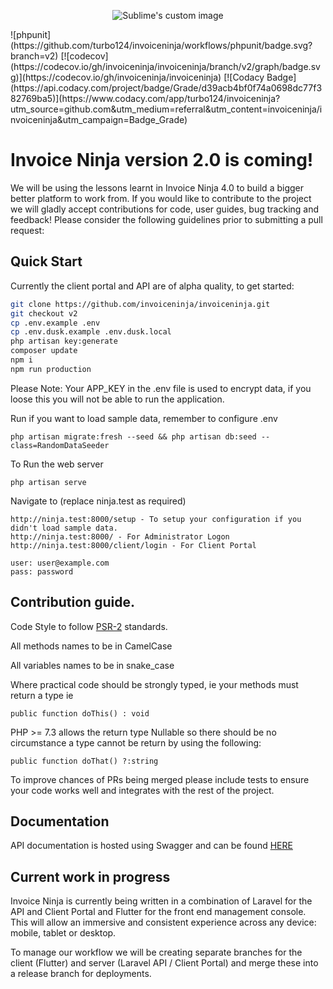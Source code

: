 <p align="center">
    <img src="https://raw.githubusercontent.com/hillelcoren/invoice-ninja/master/public/images/round_logo.png" alt="Sublime's custom image"/>
</p>
![phpunit](https://github.com/turbo124/invoiceninja/workflows/phpunit/badge.svg?branch=v2)
[![codecov](https://codecov.io/gh/invoiceninja/invoiceninja/branch/v2/graph/badge.svg)](https://codecov.io/gh/invoiceninja/invoiceninja)
[![Codacy Badge](https://api.codacy.com/project/badge/Grade/d39acb4bf0f74a0698dc77f382769ba5)](https://www.codacy.com/app/turbo124/invoiceninja?utm_source=github.com&amp;utm_medium=referral&amp;utm_content=invoiceninja/invoiceninja&amp;utm_campaign=Badge_Grade)

# Invoice Ninja version 2.0 is coming! 

We will be using the lessons learnt in Invoice Ninja 4.0 to build a bigger better platform to work from. If you would like to contribute to the project we will gladly accept contributions for code, user guides, bug tracking and feedback! Please consider the following guidelines prior to submitting a pull request:

## Quick Start

Currently the client portal and API are of alpha quality, to get started:

```bash
git clone https://github.com/invoiceninja/invoiceninja.git
git checkout v2
cp .env.example .env
cp .env.dusk.example .env.dusk.local
php artisan key:generate
composer update
npm i
npm run production
```

Please Note: Your APP_KEY in the .env file is used to encrypt data, if you loose this you will not be able to run the application.

Run if you want to load sample data, remember to configure .env
```
php artisan migrate:fresh --seed && php artisan db:seed --class=RandomDataSeeder
```

To Run the web server
```
php artisan serve 
```

Navigate to (replace ninja.test as required)
```
http://ninja.test:8000/setup - To setup your configuration if you didn't load sample data.
http://ninja.test:8000/ - For Administrator Logon
http://ninja.test:8000/client/login - For Client Portal

user: user@example.com
pass: password
```

## Contribution guide.

Code Style to follow [PSR-2](https://www.php-fig.org/psr/psr-2/) standards.

All methods names to be in CamelCase

All variables names to be in snake_case

Where practical code should be strongly typed, ie your methods must return a type ie

`public function doThis() : void`

PHP >= 7.3 allows the return type Nullable so there should be no circumstance a type cannot be return by using the following:

`public function doThat() ?:string`

To improve chances of PRs being merged please include tests to ensure your code works well and integrates with the rest of the project.

## Documentation

API documentation is hosted using Swagger and can be found [HERE](https://app.swaggerhub.com/apis/invoiceninja/invoiceninja)

## Current work in progress

Invoice Ninja is currently being written in a combination of Laravel for the API and Client Portal and Flutter for the front end management console. This will allow an immersive and consistent experience across any device: mobile, tablet or desktop.

To manage our workflow we will be creating separate branches for the client (Flutter) and server (Laravel API / Client Portal) and merge these into a release branch for deployments.
